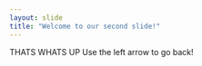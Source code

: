 ```yaml
---
layout: slide
title: "Welcome to our second slide!"
---
```

THATS WHATS UP
Use the left arrow to go back!
